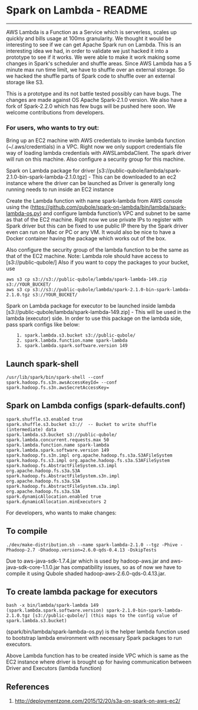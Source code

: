 # Spark on Lambda - README
----------------------------------------

AWS Lambda is a Function as a Service which is serverless, scales up quickly and bills usage at 100ms granularity. We thought it would be interesting to see if we can get Apache Spark run on Lambda. This is an interesting idea we had, in order to validate we just hacked it into a prototype to see if it works. We were able to make it work making some changes in Spark's scheduler and shuffle areas. Since AWS Lambda has a 5 minute max run time limit, we have to shuffle over an external storage. So we hacked the shuffle parts of Spark code to shuffle over an external storage like S3.

This is a prototype and its not battle tested possibly can have bugs. The changes are made against OS Apache Spark-2.1.0 version. We also have a fork of Spark-2.2.0 which has few bugs will be pushed here soon. We welcome contributions from developers.

### For users, who wants to try out:

Bring up an EC2 machine with AWS credentials to invoke lambda function (~/.aws/credentials) in a VPC. Right now we only support credentials file way of loading lambda credentials with AWSLambdaClient. The spark driver will run on this machine. Also configure a security group for this machine.

Spark on Lambda package for driver [s3://public-qubole/lambda/spark-2.1.0-bin-spark-lambda-2.1.0.tgz] - This can be downloaded to an ec2 instance where the driver can be launched as Driver is generally long running needs to run inside an EC2 instance

Create the Lambda function with name spark-lambda from AWS console using the  (https://github.com/qubole/spark-on-lambda/bin/lambda/spark-lambda-os.py) and configure lambda function’s VPC and subnet to be same as that of the EC2 machine. Right now we use private IPs to register with Spark driver but this can be fixed to use public IP there by the Spark driver even can run on Mac or PC or any VM. It would also be nice to have a Docker container having the package which works out of the box.  

Also configure the security group of the lambda function to be the same as that of the EC2 machine. Note: Lambda role should have access to [s3://public-qubole/]
Also if you want to copy the packages to your bucket, use 

```
aws s3 cp s3://s3://public-qubole/lambda/spark-lambda-149.zip s3://YOUR_BUCKET/
aws s3 cp s3://s3://public-qubole/lambda/spark-2.1.0-bin-spark-lambda-2.1.0.tgz s3://YOUR_BUCKET/
```

Spark on Lambda package for executor to be launched inside lambda [s3://public-qubole/lambda/spark-lambda-149.zip] - This will be used in the lambda (executor) side. In order to use this package on the lambda side, pass spark configs like below:
		
        1. spark.lambda.s3.bucket s3://public-qubole/
        2. spark.lambda.function.name spark-lambda
        3. spark.lambda.spark.software.version 149

## Launch spark-shell

```
/usr/lib/spark/bin/spark-shell --conf spark.hadoop.fs.s3n.awsAccessKeyId= --conf spark.hadoop.fs.s3n.awsSecretAccessKey=
```

## Spark on Lambda configs (spark-defaults.conf)

```
spark.shuffle.s3.enabled true
spark.shuffle.s3.bucket s3://  -- Bucket to write shuffle (intermediate) data
spark.lambda.s3.bucket s3://public-qubole/  
spark.lambda.concurrent.requests.max 50
spark.lambda.function.name spark-lambda
spark.lambda.spark.software.version 149
spark.hadoop.fs.s3n.impl org.apache.hadoop.fs.s3a.S3AFileSystem
spark.hadoop.fs.s3.impl org.apache.hadoop.fs.s3a.S3AFileSystem
spark.hadoop.fs.AbstractFileSystem.s3.impl org.apache.hadoop.fs.s3a.S3A
spark.hadoop.fs.AbstractFileSystem.s3n.impl org.apache.hadoop.fs.s3a.S3A
spark.hadoop.fs.AbstractFileSystem.s3a.impl org.apache.hadoop.fs.s3a.S3A
spark.dynamicAllocation.enabled true
spark.dynamicAllocation.minExecutors 2
```

For developers, who wants to make changes:

## To compile

```
./dev/make-distribution.sh --name spark-lambda-2.1.0 --tgz -Phive -Phadoop-2.7 -Dhadoop.version=2.6.0-qds-0.4.13 -DskipTests 
```

Due to aws-java-sdk-1.7.4.jar which is used by hadoop-aws.jar and aws-java-sdk-core-1.1.0.jar has compatibility issues, so as of now we have to compile it using Qubole shaded hadoop-aws-2.6.0-qds-0.4.13.jar.

## To create lambda package for executors

```
bash -x bin/lambda/spark-lambda 149 (spark.lambda.spark.software.version) spark-2.1.0-bin-spark-lambda-2.1.0.tgz [s3://public-qubole/] (this maps to the config value of spark.lambda.s3.bucket)
```

(spark/bin/lambda/spark-lambda-os.py) is the helper lambda function used to bootstrap lambda environment with necessary Spark packages to run executors. 

Above Lambda function has to be created inside VPC which is same as the EC2 instance where driver is brought up for having communication between Driver and Executors (lambda function)


## References

1. http://deploymentzone.com/2015/12/20/s3a-on-spark-on-aws-ec2/

